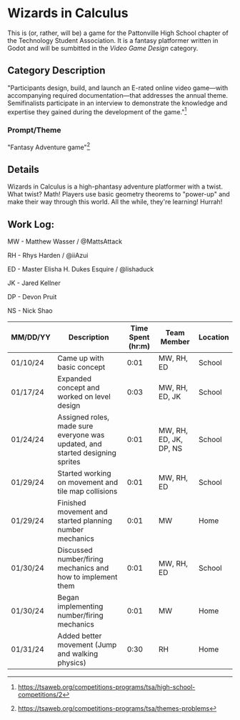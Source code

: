 # Wizards in Calculus

This is (or, rather, will be) a game for the Pattonville High School chapter of the Technology Student Association.
It is a fantasy platformer written in Godot and will be sumbitted in the _Video Game Design_ category.

## Category Description

"Participants design, build, and launch an E-rated online video game—with accompanying required documentation—that addresses the annual theme.
Semifinalists participate in an interview to demonstrate the knowledge and expertise they gained during the development of the game."[^1]

### Prompt/Theme

"Fantasy Adventure game"[^2]

## Details

Wizards in Calculus is a high-phantasy adventure platformer with a twist. What twist? Math!
Players use basic geometry theorems to "power-up" and make their way through this world.
All the while, they're learning! Hurrah!

[^1]: <https://tsaweb.org/competitions-programs/tsa/high-school-competitions/2>
[^2]: <https://tsaweb.org/competitions-programs/tsa/themes-problems>




## Work Log:
MW - Matthew Wasser /  @MattsAttack

RH - Rhys Harden / @iiAzui

ED - Master Elisha H. Dukes Esquire / @lishaduck

JK - Jared Kellner

DP - Devon Pruit

NS - Nick Shao

| MM/DD/YY | Description | Time Spent (hr:m)| Team Member | Location |
|---|---|---|---|---|
| 01/10/24 | Came up with basic concept | 0:01 | MW, RH, ED | School |
| 01/17/24 | Expanded concept and worked on level design | 0:03 | MW, RH, ED, JK | School |
| 01/24/24 | Assigned roles, made sure everyone was updated, and started designing sprites | 0:01 | MW, RH, ED, JK, DP, NS | School |
| 01/29/24 | Started working on movement and tile map collisions | 0:01 | MW, RH, ED | School |
| 01/29/24 | Finished movement and started planning number mechanics | 0:01 | MW | Home |
| 01/30/24 | Discussed number/firing mechanics and how to implement them | 0:01 | MW, RH, ED | School |
| 01/30/24 | Began implementing number/firing mechanics | 0:01 | MW | Home |
| 01/31/24 | Added better movement (Jump and walking physics) | 0:30 | RH | Home |
